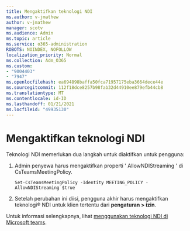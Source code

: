 ```yaml
---
title: Mengaktifkan teknologi NDI
ms.author: v-jmathew
author: v-jmathew
manager: scotv
ms.audience: Admin
ms.topic: article
ms.service: o365-administration
ROBOTS: NOINDEX, NOFOLLOW
localization_priority: Normal
ms.collection: Adm_O365
ms.custom:
- "9004403"
- "7947"
ms.openlocfilehash: ea694898baffa50fca71957175eba3664dece44e
ms.sourcegitcommit: 112f18dce8257b98fab32d44910ee879efb44cb8
ms.translationtype: MT
ms.contentlocale: id-ID
ms.lasthandoff: 01/21/2021
ms.locfileid: "49935130"
---
```

# <a name="turn-on-ndi-technology"></a>Mengaktifkan teknologi NDI

Teknologi NDI memerlukan dua langkah untuk diaktifkan untuk pengguna:

1. Admin penyewa harus mengaktifkan properti ' AllowNDIStreaming ' di CsTeamsMeetingPolicy.

    `Set-CsTeamsMeetingPolicy -Identity MEETING_POLICY -AllowNDIStreaming $true`

2. Setelah perubahan ini diisi, pengguna akhir harus mengaktifkan teknologi® NDI untuk klien tertentu dari **pengaturan > izin**.

Untuk informasi selengkapnya, lihat [menggunakan teknologi NDI di Microsoft teams](https://docs.microsoft.com/microsoftteams/use-ndi-in-meetings).
